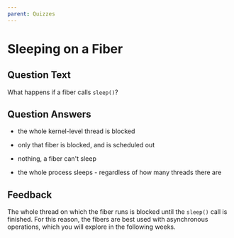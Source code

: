 ```yaml
---
parent: Quizzes
---
```


# Sleeping on a Fiber

## Question Text

What happens if a fiber calls `sleep()`?

## Question Answers

+ the whole kernel-level thread is blocked

- only that fiber is blocked, and is scheduled out

- nothing, a fiber can't sleep

- the whole process sleeps - regardless of how many threads there are

## Feedback

The whole thread on which the fiber runs is blocked until the `sleep()` call is finished.
For this reason, the fibers are best used with asynchronous operations, which you will explore in the following weeks.
